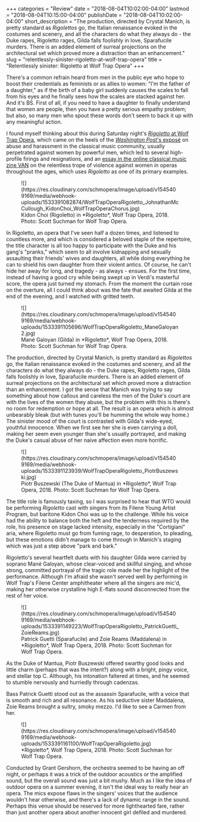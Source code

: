 +++
categories = "Review"
date = "2018-08-04T10:02:00-04:00"
lastmod = "2018-08-04T10:15:00-04:00"
publishDate = "2018-08-04T10:02:00-04:00"
short_description = "The production, directed by Crystal Manich, is pretty standard as *Rigolettos* go, the Italian renaissance evoked in the costumes and scenery, and all the characters do what they always do - the Duke rapes, Rigoletto rages, Gilda falls foolishly in love, Sparafucile murders. There is an added element of surreal projections on the architectural set which proved more a distraction than an enhancement."
slug = "relentlessly-sinister-rigoletto-at-wolf-trap-opera"
title = "Relentlessly sinister: Rigoletto at Wolf Trap Opera"
+++

There's a common refrain heard from men in the public eye who hope to boost their credentials as feminists or as allies to women: "I'm the father of a daughter," as if the birth of a baby girl suddenly causes the scales to fall from his eyes and he finally sees how the scales are stacked against her. And it's BS. First of all, if you need to have a daughter to finally understand that women are people, then you have a pretty serious empathy problem; but also, so many men who spout these words don't seem to back it up with any meaningful action.

I found myself thinking about this during Saturday night's [*Rigoletto* at Wolf Trap Opera](https://www.wolftrap.org/tickets/calendar/performance/18filene/0803show18.aspx), which came on the heels of the [*Washington Post*'s exposé](https://www.washingtonpost.com/entertainment/music/assaults-in-dressing-rooms-groping-during-lessons-classical-musicians-reveal-a-profession-rife-with-harassment/2018/07/25/f47617d0-36c8-11e8-acd5-35eac230e514_story.html?noredirect=on&utm_term=.fab1af7618f7) on abuse and harassment in the classical music community, usually perpetrated against women by powerful men, which led to several high-profile firings and resignations, and an [essay in the online classical music zine VAN](https://van-us.atavist.com/end-transmission) on the relentless trope of violence against women in operas throughout the ages, which uses *Rigoletto* as one of its primary examples.

<figure data-type="image">
![](https://res.cloudinary.com/schmopera/image/upload/v1545409169/media/webhook-uploads/1533391082874/WolfTrapOperaRigoletto_JohnathanMcCullough_KidonChoi_WolfTrapOperaChorus.jpg)
<figcaption>Kidon Choi (Rigoletto) in *Rigoletto*, Wolf Trap Opera, 2018. Photo: Scott Suchman for Wolf Trap Opera.</figcaption>
</figure>

In Rigoletto, an opera that I've seen half a dozen times, and listened to countless more, and which is considered a beloved staple of the repertoire, the title character is all too happy to participate with the Duke and his gang's "pranks," which seem to all involve kidnapping and sexually assaulting their friends' wives and daughters, all while doing everything he can to shield his own daughter from their violent antics. Of course, he can't hide her away for long, and tragedy - as always - ensues. For the first time, instead of having a good cry while being swept up in Verdi's masterful score, the opera just turned my stomach. From the moment the curtain rose on the overture, all I could think about was the fate that awaited Gilda at the end of the evening, and I watched with gritted teeth.

<figure data-type="image">
![](https://res.cloudinary.com/schmopera/image/upload/v1545409169/media/webhook-uploads/1533391105696/WolfTrapOperaRigoletto_ManeGaloyan2.jpg)
<figcaption>Mané Galoyan (Gilda) in *Rigoletto*, Wolf Trap Opera, 2018. Photo: Scott Suchman for Wolf Trap Opera.</figcaption>
</figure>

The production, directed by Crystal Manich, is pretty standard as *Rigolettos* go, the Italian renaissance evoked in the costumes and scenery, and all the characters do what they always do - the Duke rapes, Rigoletto rages, Gilda falls foolishly in love, Sparafucile murders. There is an added element of surreal projections on the architectural set which proved more a distraction than an enhancement. I got the sense that Manich was trying to say something about how callous and careless the men of the Duke's court are with the lives of the women they abuse, but the problem with this is there's no room for redemption or hope at all. The result is an opera which is almost unbearably bleak (but with tunes you'll be humming the whole way home.) The sinister mood of the court is contrasted with Gilda's wide-eyed, youthful innocence. When we first see her she is even carrying a doll, making her seem even younger than she's usually portrayed, and making the Duke's casual abuse of her naive affection even more horrific.

<figure data-type="image">
![](https://res.cloudinary.com/schmopera/image/upload/v1545409169/media/webhook-uploads/1533391123939/WolfTrapOperaRigoletto_PiotrBuszewski.jpg)
<figcaption>Piotr Buszewski (The Duke of Mantua) in *Rigoletto*, Wolf Trap Opera, 2018. Photo: Scott Suchman for Wolf Trap Opera.</figcaption>
</figure>

The title role is famously taxing, so I was surprised to hear that WTO would be performing *Rigoletto* cast with singers from its Filene Young Artist Program, but baritone Kidon Choi was up to the challenge. While his voice had the ability to balance both the heft and the tenderness required by the role, his presence on stage lacked intensity, especially in the "Cortigiani" aria, where Rigoletto must go from fuming rage, to desperation, to pleading, but these emotions didn't manage to come through in Manich's staging which was just a step above "park and bark."

Rigoletto's several heartfelt duets with his daughter Gilda were carried by soprano Mané Galoyan, whose clear-voiced and skillful singing, and whose strong, committed portrayal of  the tragic role made her the highlight of the performance. Although I'm afraid she wasn't served well by performing in Wolf Trap's Filene Center amphitheater where all the singers are mic'd, making her otherwise crystalline high E-flats sound disconnected from the rest of her voice.

<figure data-type="image">
![](https://res.cloudinary.com/schmopera/image/upload/v1545409169/media/webhook-uploads/1533391149223/WolfTrapOperaRigoletto_PatrickGuetti_ZoieReams.jpg)
<figcaption>Patrick Guetti (Sparafucile) and Zoie Reams (Maddalena) in *Rigoletto*, Wolf Trap Opera, 2018. Photo: Scott Suchman for Wolf Trap Opera.</figcaption>
</figure>

As the Duke of Mantua, Piotr Buszewski offered swarthy good looks and little charm (perhaps that was the intent?) along with a bright, pingy voice, and stellar top C. Although, his intonation faltered at times, and he seemed to stumble nervously and hurriedly through cadenzas.

Bass Patrick Guetti stood out as the assassin Sparafucile, with a voice that is smooth and rich and all resonance. As his seductive sister Maddalena, Zoie Reams brought a sultry, smoky mezzo. I'd like to see a Carmen from her.

<figure data-type="image">
![](https://res.cloudinary.com/schmopera/image/upload/v1545409169/media/webhook-uploads/1533391161100/WolfTrapOperaRigoletto.jpg)
<figcaption>*Rigoletto*, Wolf Trap Opera, 2018. Photo: Scott Suchman for Wolf Trap Opera.</figcaption>
</figure>

Conducted by Grant Gershorn, the orchestra seemed to be having an off night, or perhaps it was a trick of the outdoor acoustics or the amplified sound, but the overall sound was just a bit mushy. Much as I like the idea of outdoor opera on a summer evening, it isn't the ideal way to really hear an opera. The mics expose flaws in the singers' voices that the audience wouldn't hear otherwise, and there's a lack of dynamic range in the sound. Perhaps this venue should be reserved for more lighthearted fare, rather than just another opera about another innocent girl defiled and murdered.
